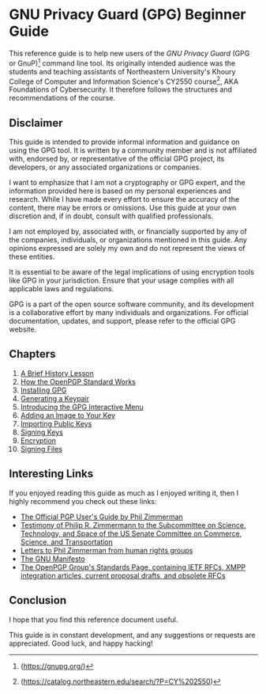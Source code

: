 # GNU Privacy Guard (GPG) Beginner Guide

This reference guide is to help new users of the *GNU Privacy Guard* (GPG or GnuP)[^1] command line tool. Its originally intended audience was the students and teaching assistants of Northeastern University's Khoury College of Computer and Information Science's CY2550 course[^2], AKA Foundations of Cybersecurity. It therefore follows the structures and recommendations of the course.

## Disclaimer

This guide is intended to provide informal information and guidance on using the GPG tool. It is written by a community member and is not affiliated with, endorsed by, or representative of the official GPG project, its developers, or any associated organizations or companies.

I want to emphasize that I am not a cryptography or GPG expert, and the information provided here is based on my personal experiences and research. While I have made every effort to ensure the accuracy of the content, there may be errors or omissions. Use this guide at your own discretion and, if in doubt, consult with qualified professionals.

I am not employed by, associated with, or financially supported by any of the companies, individuals, or organizations mentioned in this guide. Any opinions expressed are solely my own and do not represent the views of these entities.

It is essential to be aware of the legal implications of using encryption tools like GPG in your jurisdiction. Ensure that your usage complies with all applicable laws and regulations.

GPG is a part of the open source software community, and its development is a collaborative effort by many individuals and organizations. For official documentation, updates, and support, please refer to the official GPG website.

## Chapters

1. [A Brief History Lesson](/content/01-HISTORY.md#a-brief-history-lesson)<br />
2. [How the OpenPGP Standard Works](/content/02-OPENPGP.md#how-the-openpgp-standard-works)<br />
3. [Installing GPG](/content/03-INSTALL.md#installing-gpg)<br />
4. [Generating a Keypair](/content/04-GENERATE.md#generating-a-keypair)<br />
5. [Introducing the GPG Interactive Menu](/content/05-INTERACTIVE.md#introducing-the-gpg-interactive-menu)<br />
6. [Adding an Image to Your Key](/content/06-IMAGE.md#adding-an-image-to-your-key)<br />
7. [Importing Public Keys](content/07-IMPORT.md#importing-public-keys)<br />
8. [Signing Keys](/content/08-SIGNKEYS.md#signing-keys)<br />
9. [Encryption](/content/09-ENCRYPT.md#encryption-and-decryption)<br />
10. [Signing Files](/content/10-SIGNFILES.md#signing-files)<br />

## Interesting Links

If you enjoyed reading this guide as much as I enjoyed writing it, then I highly recommend you check out these links:
* [The Official PGP User's Guide by Phil Zimmerman](https://archive.org/details/officialpgpusers0000zimm)
* [Testimony of Philip R. Zimmermann to the Subcommittee on Science, Technology, and Space of the US Senate Committee on Commerce, Science, and Transportation](https://philzimmermann.com/EN/testimony/index.html)
* [Letters to Phil Zimmerman from human rights groups](https://philzimmermann.com/EN/letters/index.html)
* [The GNU Manifesto](https://www.gnu.org/gnu/manifesto.html)
* [The OpenPGP Group's Standards Page, containing IETF RFCs, XMPP integration articles, current proposal drafts, and obsolete RFCs](https://www.openpgp.org/about/standard/)

## Conclusion

I hope that you find this reference document useful.

This guide is in constant development, and any suggestions or requests are appreciated. Good luck, and happy hacking!

[^1]:(https://gnupg.org/)
[^2]:(https://catalog.northeastern.edu/search/?P=CY%202550)
